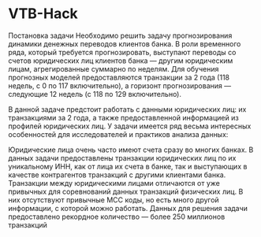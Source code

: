 # VTB-Hack


Постановка задачи
Необходимо решить задачу прогнозирования динамики денежных переводов клиентов банка. В роли временного ряда, который требуется прогнозировать, выступают переводы со счетов юридических лиц клиентов банка — другим юридическим лицам, агрегированные суммарно по неделям. Для обучения прогнозных моделей предоставляются транзакции за 2 года (118 недель, с 0 по 117 включительно), а горизонт прогнозирования — следующие 12 недель (с 118 по 129 включительно).

В данной задаче предстоит работать с данными юридических лиц: их транзакциями за 2 года, а также предоставленной информацией из профилей юридических лиц. У задачи имеется ряд весьма интересных особенностей для исследователей и практиков анализа данных:

Юридические лица очень часто имеют счета сразу во многих банках. В данных задачи предоставлены транзакции юридических лиц по их уникальному ИНН, как от лица их счета в банке, так и выступающих в качестве контрагентов транзакций с другими клиентами банка. 
Транзакции между юридическими лицами отличаются от уже привычных для соревнований данных транзакций физических лиц. В них отсутствуют привычные MCC коды, но есть много другой информации, с которой можно работать.
Данных для решения задачи предоставлено рекордное количество — более 250 миллионов транзакций


